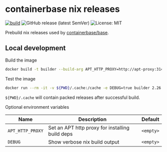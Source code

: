 # containerbase nix releases

[![build](https://github.com/containerbase/nix-prebuild/actions/workflows/build.yml/badge.svg)](https://github.com/containerbase/nix-prebuild/actions/workflows/build.yml)
![GitHub release (latest SemVer)](https://img.shields.io/github/v/release/containerbase/nix-prebuild)
![License: MIT](https://img.shields.io/github/license/containerbase/nix-prebuild)

Prebuild nix releases used by [containerbase/base](https://github.com/containerbase/base).

## Local development

Build the image

```bash
docker build -t builder --build-arg APT_HTTP_PROXY=http://apt-proxy:3142 .
```

Test the image

```bash
docker run --rm -it -v ${PWD}/.cache:/cache -e DEBUG=true builder 2.26.1
```

`${PWD}/.cache` will contain packed releases after successful build.

Optional environment variables

| Name             | Description                                     | Default   |
| ---------------- | ----------------------------------------------- | --------- |
| `APT_HTTP_PROXY` | Set an APT http proxy for installing build deps | `<empty>` |
| `DEBUG`          | Show verbose nix build output                   | `<empty>` |
